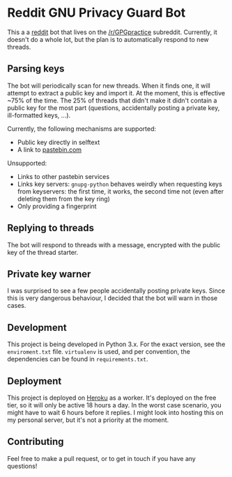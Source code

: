 # Reddit GNU Privacy Guard Bot

This a a [reddit](http://www.reddit.com) bot that lives on the [/r/GPGpractice](http://www.reddit.com/r/GPGpractice/) subreddit. Currently, it doesn't do a whole lot, but the plan is to automatically respond to new threads.

## Parsing keys

The bot will periodically scan for new threads. When it finds one, it will attempt to extract a public key and import it. At the moment, this is effective ~75% of the time. The 25% of threads that didn't make it didn't contain a public key for the most part (questions, accidentally posting a private key, ill-formatted keys, ...).

Currently, the following mechanisms are supported:

* Public key directly in selftext
* A link to [pastebin.com](http://www.pastebin.com)

Unsupported:

* Links to other pastebin services
* Links key servers: `gnupg-python` behaves weirdly when requesting keys from keyservers: the first time, it works, the second time not (even after deleting them from the key ring)
* Only providing a fingerprint

## Replying to threads

The bot will respond to threads with a message, encrypted with the public key of the thread starter.

## Private key warner

I was surprised to see a few people accidentally posting private keys. Since this is very dangerous behaviour, I decided that the bot will warn in those cases.

## Development

This project is being developed in Python 3.x. For the exact version, see the `enviroment.txt` file. `virtualenv` is used, and per convention, the dependencies can be found in `requirements.txt`.

## Deployment

This project is deployed on [Heroku](http://www.heroku.com) as a worker. It's deployed on the free tier, so it will only be active 18 hours a day. In the worst case scenario, you might have to wait 6 hours before it replies. I might look into hosting this on my personal server, but it's not a priority at the moment.

## Contributing

Feel free to make a pull request, or to get in touch if you have any questions!

